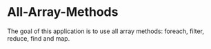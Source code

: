 # All-Array-Methods
The goal of this application is to use all array methods: foreach, filter, reduce, find and map.


